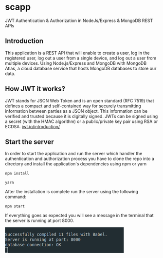 # scapp

JWT Authentication & Authorization in NodeJs/Express & MongoDB REST APIs

## Introduction

This application is a REST API that will enable to create a user, log in the registered user, log out a user from a single device, and log out a user from multiple devices. Using Node.js/Express and MongoDB with MongoDB Atlas, a cloud database service that hosts MongoDB databases to store our data.

## How JWT it works?

JWT stands for JSON Web Token and is an open standard (RFC 7519) that defines a compact and self-contained way for securely transmitting information between parties as a JSON object. This information can be verified and trusted because it is digitally signed. JWTs can be signed using a secret (with the HMAC algorithm) or a public/private key pair using RSA or ECDSA. [jwt.io/introduction/](https://jwt.io/introduction/)

## Start the server

In order to start the application and run the server which handler the authentication and authorization process you have to clone the repo into a directory and install the application's dependencies using npm or yarn

```
npm install
```

```
yarn
```

After the installation is complete run the server using the following command:

```
npm start
```

If everything goes as expected you will see a message in the terminal that the server is running at port 8000.

![alt text](https://github.com/rvpanoz/scapp/raw/master/images/start.png "Server start")
